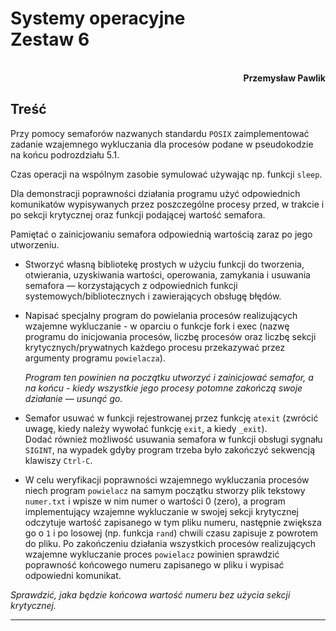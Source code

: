 # **Systemy operacyjne** <br/> **Zestaw 6**
<br>
<div style="text-align: right"><b>Przemysław Pawlik</b></div>

## **Treść**
Przy pomocy semaforów nazwanych standardu `POSIX` zaimplementować zadanie wzajemnego wykluczania dla procesów podane w pseudokodzie na końcu podrozdziału 5.1.

Czas operacji na wspólnym zasobie symulować używając np. funkcji `sleep`.

Dla demonstracji poprawności działania programu użyć odpowiednich komunikatów wypisywanych przez poszczególne procesy przed, w trakcie i po sekcji krytycznej oraz funkcji podającej wartość semafora.

Pamiętać o zainicjowaniu semafora odpowiednią wartością zaraz po jego utworzeniu.

- Stworzyć własną bibliotekę prostych w użyciu funkcji do tworzenia, otwierania, uzyskiwania wartości, operowania, zamykania i usuwania semafora — korzystających z odpowiednich funkcji systemowych/bibliotecznych i zawierających obsługę błędów.
- Napisać specjalny program do powielania procesów realizujących wzajemne wykluczanie - w oparciu o funkcje fork i exec (nazwę programu do inicjowania procesów, liczbę procesów oraz liczbę sekcji krytycznych/prywatnych każdego procesu przekazywać przez argumenty programu `powielacza`).
  
  *Program ten powinien na początku utworzyć i zainicjować semafor, a na końcu - kiedy wszystkie jego procesy potomne zakończą swoje działanie — usunąć go.*
- Semafor usuwać w funkcji rejestrowanej przez funkcję `atexit` (zwrócić uwagę, kiedy należy wywołać funkcję `exit`, a kiedy `_exit`).  
Dodać również możliwość usuwania semafora w funkcji obsługi sygnału `SIGINT`, na wypadek gdyby program trzeba było zakończyć sekwencją klawiszy `Ctrl-C`.
- W celu weryfikacji poprawności wzajemnego wykluczania procesów niech program `powielacz` na samym początku stworzy plik tekstowy `numer.txt` i wpisze w nim numer o wartości 0 (zero), a program implementujący wzajemne wykluczanie w swojej sekcji krytycznej odczytuje wartość zapisanego w tym pliku numeru, następnie zwiększa go o `1` i po losowej (np. funkcja `rand`) chwili czasu zapisuje z powrotem do pliku.
Po zakończeniu działania wszystkich procesów realizujących wzajemne wykluczanie proces `powielacz` powinien sprawdzić poprawność końcowego numeru zapisanego w pliku i wypisać odpowiedni komunikat.

*Sprawdzić, jaka będzie końcowa wartość numeru bez użycia sekcji krytycznej.*

----------
<br>
